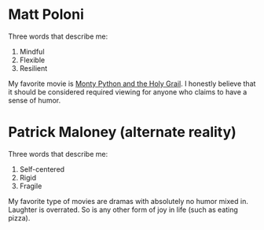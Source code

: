 # Matt Poloni

Three words that describe me:
1. Mindful
2. Flexible
3. Resilient

My favorite movie is [Monty Python and the Holy Grail](https://www.imdb.com/title/tt0071853/). I honestly believe that it should be considered required viewing for anyone who claims to have a sense of humor.

# Patrick Maloney (alternate reality)

Three words that describe me:
1. Self-centered
2. Rigid
3. Fragile

My favorite type of movies are dramas with absolutely no humor mixed in. Laughter is overrated. So is any other form of joy in life (such as eating pizza).